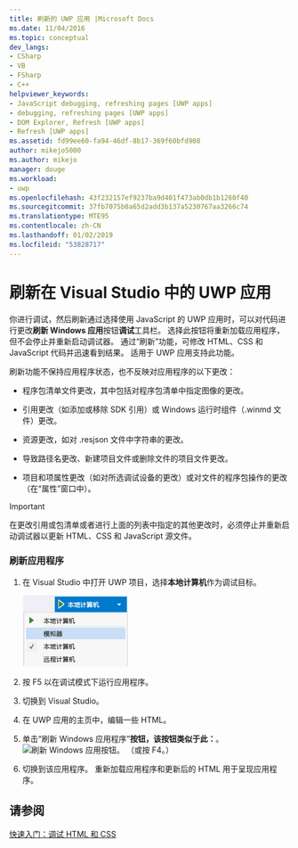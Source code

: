 ```yaml
---
title: 刷新的 UWP 应用 |Microsoft Docs
ms.date: 11/04/2016
ms.topic: conceptual
dev_langs:
- CSharp
- VB
- FSharp
- C++
helpviewer_keywords:
- JavaScript debugging, refreshing pages [UWP apps]
- debugging, refreshing pages [UWP apps]
- DOM Explorer, Refresh [UWP apps]
- Refresh [UWP apps]
ms.assetid: fd99ee60-fa94-46df-8b17-369f60bfd908
author: mikejo5000
ms.author: mikejo
manager: douge
ms.workload:
- uwp
ms.openlocfilehash: 43f232157ef9237ba9d401f473ab0db1b1260f40
ms.sourcegitcommit: 37fb7075b0a65d2add3b137a5230767aa3266c74
ms.translationtype: MTE95
ms.contentlocale: zh-CN
ms.lasthandoff: 01/02/2019
ms.locfileid: "53828717"
---
```

# <a name="refresh-a-uwp-app-in-visual-studio"></a>刷新在 Visual Studio 中的 UWP 应用
  
 你进行调试，然后刷新通过选择使用 JavaScript 的 UWP 应用时，可以对代码进行更改**刷新 Windows 应用**按钮**调试**工具栏。 选择此按钮将重新加载应用程序，但不会停止并重新启动调试器。 通过“刷新”功能，可修改 HTML、CSS 和 JavaScript 代码并迅速看到结果。 适用于 UWP 应用支持此功能。  
  
 刷新功能不保持应用程序状态，也不反映对应用程序的以下更改：  
  
-   程序包清单文件更改，其中包括对程序包清单中指定图像的更改。  
  
-   引用更改（如添加或移除 SDK 引用）或 Windows 运行时组件（.winmd 文件）更改。  
  
-   资源更改，如对 .resjson 文件中字符串的更改。  
  
-   导致路径名更改、新建项目文件或删除文件的项目文件更改。  
  
-   项目和项属性更改（如对所选调试设备的更改）或对文件的程序包操作的更改（在“属性”窗口中）。  
  
> [!IMPORTANT]
>  在更改引用或包清单或者进行上面的列表中指定的其他更改时，必须停止并重新启动调试器以更新 HTML、CSS 和 JavaScript 源文件。  
  
### <a name="to-refresh-an-app"></a>刷新应用程序  
  
1.  在 Visual Studio 中打开 UWP 项目，选择**本地计算机**作为调试目标。
  
     ![选择调试目标列表](../debugger/media/js_select_target.png "JS_Select_Target")  
  
3.  按 F5 以在调试模式下运行应用程序。  
  
4.  切换到 Visual Studio。 
  
5.  在 UWP 应用的主页中，编辑一些 HTML。
  
7.  单击“刷新 Windows 应用程序”**按钮，该按钮类似于此：**。![刷新 Windows 应用按钮](../debugger/media/js_refresh.png "JS_Refresh")。 （或按 F4。）  
  
8.  切换到该应用程序。 重新加载应用程序和更新后的 HTML 用于呈现应用程序。
  
## <a name="see-also"></a>请参阅  
 [快速入门：调试 HTML 和 CSS](../debugger/quickstart-debug-html-and-css.md)